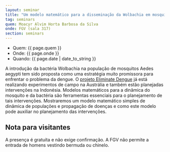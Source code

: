 ```yaml
---
layout: seminar
title: "Um modelo matemático para a disseminação da Wolbachia em mosquitos"
tag: seminars
quem: Moacyr Alvim Horta Barbosa da Silva  
onde: FGV (sala 317)
section: seminars
---
```


- Quem:  {{ page.quem }}
- Onde:  {{ page.onde }}
- Quando: {{ page.date | date_to_string }}


A introdução da bactéria Wolbachia na população de mosquitos Aedes
aegypti tem sido proposta como uma estratégia muito promissora para
enfrentar o problema da dengue. O [projeto Eliminate
Dengue](http://www.eliminatedengue.com) já está realizando experimentos de
campo na Austrália e também estão planejadas intervenções na
Indonésia. Modelos matemáticos para a dinâmica do mosquito e da
bactéria são ferramentas essenciais para o planejamento de tais
intervenções. Mostraremos um modelo matemático simples de dinâmica de
populações e propagação de doenças e como este modelo pode auxiliar no
planejamento das intervenções.


## Nota para visitantes

A presença é gratuíta e não exige confirmação. A FGV não permite a
entrada de homens vestindo bermuda ou chinelo.

